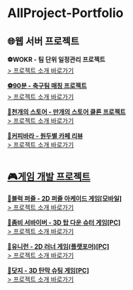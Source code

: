 # AllProject-Portfolio

## 🌐웹 서버 프로젝트

**⚽️WOKR - 팀 단위 일정관리 프로젝트**<br>
<a href = "ㅁㅁㅁㅁ">> 프로젝트 소개 바로가기<br>

**⚽️90분 - 축구팀 매칭 프로젝트**<br>
<a href = "https://github.com/guluming/AllProject-Portfolio/tree/main/90%EB%B6%84%20%ED%94%84%EB%A1%9C%EC%A0%9D%ED%8A%B8">> 프로젝트 소개 바로가기<br>

**🏬천개의 스토어 - 만개의 스토어 클론 프로젝트**<br>
<a href = "https://github.com/guluming/AllProject-Portfolio/tree/main/%EC%B2%9C%EA%B0%9C%EC%9D%98%20%EC%8A%A4%ED%86%A0%EC%96%B4%20%ED%94%84%EB%A1%9C%EC%A0%9D%ED%8A%B8">> 프로젝트 소개 바로가기<br>
  
**🏡커피바라 - 원두별 카페 리뷰**<br>
<a href = "https://github.com/guluming/AllProject-Portfolio/tree/main/%EC%BB%A4%ED%94%BC%EB%B0%94%EB%9D%BC%20%ED%94%84%EB%A1%9C%EC%A0%9D%ED%8A%B8">> 프로젝트 소개 바로가기<br><br>

## 🎮게임 개발 프로젝트
  
**🎲블럭 퍼즐 - 2D 퍼즐 아케이드 게임[모바일]**<br>
<a href = "https://github.com/guluming/AllProject-Portfolio/tree/main/%EB%B8%94%EB%A1%9D%20%ED%8D%BC%EC%A6%90%20%ED%94%84%EB%A1%9C%EC%A0%9D%ED%8A%B8">> 프로젝트 소개 바로가기<br>
  
**🔫좀비 서바이버 - 3D 탑 다운 슈터 게임[PC]**<br>
<a href = "https://github.com/guluming/AllProject-Portfolio/tree/main/%EC%A2%80%EB%B9%84%20%EC%84%9C%EB%B0%94%EC%9D%B4%EB%B2%84%20%ED%94%84%EB%A1%9C%EC%A0%9D%ED%8A%B8">> 프로젝트 소개 바로가기<br>
  
**🏃유니런 - 2D 러너 게임(플랫포머)[PC]**<br>
<a href = "https://github.com/guluming/AllProject-Portfolio/tree/main/%EC%9C%A0%EB%8B%88%EB%9F%B0%20%ED%94%84%EB%A1%9C%EC%A0%9D%ED%8A%B8">> 프로젝트 소개 바로가기<br>
  
**🚀닷지 - 3D 탄막 슈팅 게임[PC]**<br>
<a href = "https://github.com/guluming/AllProject-Portfolio/tree/main/%EB%8B%B7%EC%A7%80%20%ED%94%84%EB%A1%9C%EC%A0%9D%ED%8A%B8">> 프로젝트 소개 바로가기<br>
<br><br>
